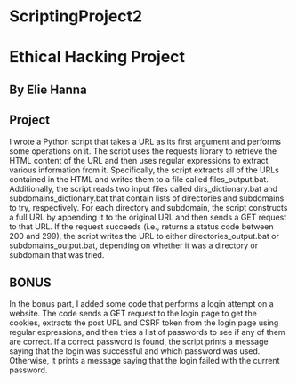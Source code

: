 # ScriptingProject2
<h1>Ethical Hacking Project</h1>
<h2>By Elie Hanna</h2>

<h2>Project</h2>
I wrote a Python script that takes a URL as its first argument and performs some operations on it. The script uses the requests library to retrieve the HTML content of the URL and then uses regular expressions to extract various information from it. Specifically, the script extracts all of the URLs contained in the HTML and writes them to a file called files_output.bat. Additionally, the script reads two input files called dirs_dictionary.bat and subdomains_dictionary.bat that contain lists of directories and subdomains to try, respectively. For each directory and subdomain, the script constructs a full URL by appending it to the original URL and then sends a GET request to that URL. If the request succeeds (i.e., returns a status code between 200 and 299), the script writes the URL to either directories_output.bat or subdomains_output.bat, depending on whether it was a directory or subdomain that was tried.

<h2>BONUS</h2>
In the bonus part, I added some code that performs a login attempt on a website. The code sends a GET request to the login page to get the cookies, extracts the post URL and CSRF token from the login page using regular expressions, and then tries a list of passwords to see if any of them are correct. If a correct password is found, the script prints a message saying that the login was successful and which password was used. Otherwise, it prints a message saying that the login failed with the current password.